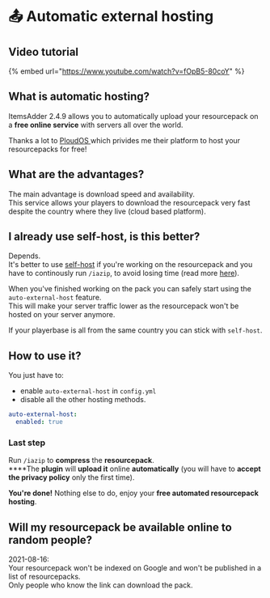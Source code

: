 # 📤 Automatic external hosting

## Video tutorial

{% embed url="https://www.youtube.com/watch?v=fOpB5-80coY" %}

## What is automatic hosting?

ItemsAdder 2.4.9 allows you to automatically upload your resourcepack on a **free online service** with servers all over the world.

Thanks a lot to [PloudOS ](https://ploudos.com/it/)which privides me their platform to host your resourcepacks for free!

## What are the advantages?

The main advantage is download speed and availability.\
This service allows your players to download the resourcepack very fast despite the country where they live (cloud based platform).

## I already use self-host, is this better?

Depends.\
It's better to use [self-host](resourcepack-self-hosting.md) if you're working on the resourcepack and you have to continously run `/iazip`, to avoid losing time (read more [here](../tips-for-fastest-usage.md)).

When you've finished working on the pack you can safely start using the `auto-external-host` feature.\
This will make your server traffic lower as the resourcepack won't be hosted on your server anymore.

If your playerbase is all from the same country you can stick with `self-host`.

## How to use it?

You just have to:

* enable `auto-external-host` in `config.yml`&#x20;
* disable all the other hosting methods.

```yaml
auto-external-host:
  enabled: true
```

### Last step

Run `/iazip` to **compress** the **resourcepack**.\
****The **plugin** will **upload it** online **automatically** (you will have to **accept the privacy policy** only the first time).

**You're done!** Nothing else to do, enjoy your **free automated resourcepack hosting**.

## Will my resourcepack be available online to random people?

2021-08-16: \
Your resourcepack won't be indexed on Google and won't be published in a list of resourcepacks.\
Only people who know the link can download the pack.

